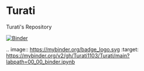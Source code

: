 # Turati
Turati's Repository

[![Binder](https://mybinder.org/badge_logo.svg)](https://mybinder.org/v2/gh/Turati1103/Turati/main?labpath=00_00_binder.ipynb)


.. image:: https://mybinder.org/badge_logo.svg
 :target: https://mybinder.org/v2/gh/Turati1103/Turati/main?labpath=00_00_binder.ipynb
